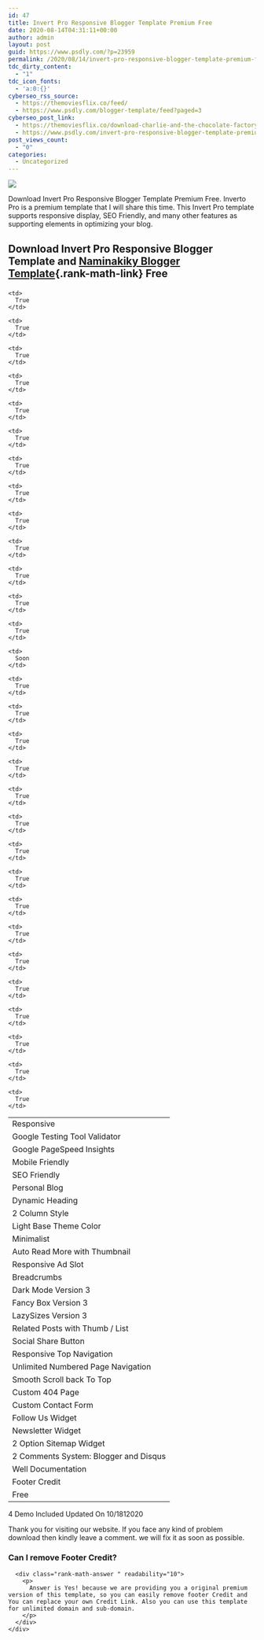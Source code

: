 ```yaml
---
id: 47
title: Invert Pro Responsive Blogger Template Premium Free
date: 2020-08-14T04:31:11+00:00
author: admin
layout: post
guid: https://www.psdly.com/?p=23959
permalink: /2020/08/14/invert-pro-responsive-blogger-template-premium-free/
tdc_dirty_content:
  - "1"
tdc_icon_fonts:
  - 'a:0:{}'
cyberseo_rss_source:
  - https://themoviesflix.co/feed/
  - https://www.psdly.com/blogger-template/feed?paged=3
cyberseo_post_link:
  - https://themoviesflix.co/download-charlie-and-the-chocolate-factory-2005-hindi-english-480p-720p/
  - https://www.psdly.com/invert-pro-responsive-blogger-template-premium-free
post_views_count:
  - "0"
categories:
  - Uncategorized
---
```

<div>
  <img src="https://i0.wp.com/www.psdly.com/wp-content/uploads/2020/08/Inverto-Pro-Blogger-Template-Premium-Version-Free-Download.jpg" class="ff-og-image-inserted" />
</div>

Download Invert Pro Responsive Blogger Template Premium Free. Inverto Pro is a premium template that I will share this time. This Invert Pro template supports responsive display, SEO Friendly, and many other features as supporting elements in optimizing your blog.

## Download Invert Pro Responsive Blogger Template and [Naminakiky Blogger Template](https://www.psdly.com/2020/07/naminakiky-responsive-blogger-template-premium-free.html){.rank-math-link} Free<figure class="wp-block-table"> 

<table>
  <tr>
    <td>
      Responsive
    </td>
    
    <td>
      True
    </td>
  </tr>
  
  <tr readability="2">
    <td>
      Google Testing Tool Validator
    </td>
    
    <td>
      True
    </td>
  </tr>
  
  <tr readability="2">
    <td>
      Google PageSpeed Insights
    </td>
    
    <td>
      True
    </td>
  </tr>
  
  <tr>
    <td>
      Mobile Friendly
    </td>
    
    <td>
      True
    </td>
  </tr>
  
  <tr>
    <td>
      SEO Friendly
    </td>
    
    <td>
      True
    </td>
  </tr>
  
  <tr>
    <td>
      Personal Blog
    </td>
    
    <td>
      True
    </td>
  </tr>
  
  <tr>
    <td>
      Dynamic Heading
    </td>
    
    <td>
      True
    </td>
  </tr>
  
  <tr>
    <td>
      2 Column Style
    </td>
    
    <td>
      True
    </td>
  </tr>
  
  <tr>
    <td>
      Light Base Theme Color
    </td>
    
    <td>
      True
    </td>
  </tr>
  
  <tr>
    <td>
      Minimalist
    </td>
    
    <td>
      True
    </td>
  </tr>
  
  <tr readability="2">
    <td>
      Auto Read More with Thumbnail
    </td>
    
    <td>
      True
    </td>
  </tr>
  
  <tr>
    <td>
      Responsive Ad Slot
    </td>
    
    <td>
      True
    </td>
  </tr>
  
  <tr>
    <td>
      Breadcrumbs
    </td>
    
    <td>
      True
    </td>
  </tr>
  
  <tr>
    <td>
      Dark Mode Version 3
    </td>
    
    <td>
      Soon
    </td>
  </tr>
  
  <tr>
    <td>
      Fancy Box Version 3
    </td>
    
    <td>
      True
    </td>
  </tr>
  
  <tr>
    <td>
      LazySizes Version 3
    </td>
    
    <td>
      True
    </td>
  </tr>
  
  <tr readability="2">
    <td>
      Related Posts with Thumb / List
    </td>
    
    <td>
      True
    </td>
  </tr>
  
  <tr>
    <td>
      Social Share Button
    </td>
    
    <td>
      True
    </td>
  </tr>
  
  <tr readability="2">
    <td>
      Responsive Top Navigation
    </td>
    
    <td>
      True
    </td>
  </tr>
  
  <tr readability="2">
    <td>
      Unlimited Numbered Page Navigation
    </td>
    
    <td>
      True
    </td>
  </tr>
  
  <tr readability="2">
    <td>
      Smooth Scroll back To Top
    </td>
    
    <td>
      True
    </td>
  </tr>
  
  <tr>
    <td>
      Custom 404 Page
    </td>
    
    <td>
      True
    </td>
  </tr>
  
  <tr>
    <td>
      Custom Contact Form
    </td>
    
    <td>
      True
    </td>
  </tr>
  
  <tr>
    <td>
      Follow Us Widget
    </td>
    
    <td>
      True
    </td>
  </tr>
  
  <tr>
    <td>
      Newsletter Widget
    </td>
    
    <td>
      True
    </td>
  </tr>
  
  <tr>
    <td>
      2 Option Sitemap Widget
    </td>
    
    <td>
      True
    </td>
  </tr>
  
  <tr readability="2">
    <td>
      2 Comments System: Blogger and Disqus
    </td>
    
    <td>
      True
    </td>
  </tr>
  
  <tr>
    <td>
      Well Documentation
    </td>
    
    <td>
      True
    </td>
  </tr>
  
  <tr>
    <td>
      Footer Credit
    </td>
    
    <td>
      True
    </td>
  </tr>
  
  <tr>
    <td>
      Free
    </td>
    
    <td>
      True
    </td>
  </tr>
</table></figure> 

<p class="has-text-align-center">
  4 Demo Included Updated On 10/1812020
</p>

Thank you for visiting our website. If you face any kind of problem download then kindly leave a comment. we will fix it as soon as possible.

<div id="rank-math-faq" class="rank-math-block">
  <div class="rank-math-list ">
    <div id="faq-question-1597378907209" class="rank-math-list-item" readability="7.5">
      <h3 class="rank-math-question ">
        Can I remove Footer Credit?
      </h3>
      
      <div class="rank-math-answer " readability="10">
        <p>
          Answer is Yes! because we are providing you a original premium version of this template, so you can easily remove footer Credit and You can replace your own Credit Link. Also you can use this template for unlimited domain and sub-domain.
        </p>
      </div>
    </div>
  </div>
</div>
